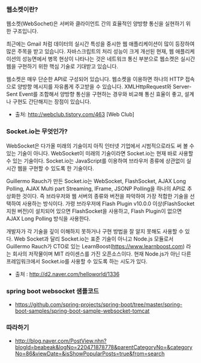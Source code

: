 ### 웹소켓이란?
웹소켓(WebSochet)은 서버와 클라이언트 간의 효율적인 양방향 통신을 실현하기 위한 구조입니다.

최근에는 Gmail 처럼 데이터의 실시간 특성을 중시한 웹 애플리케이션이 많이 등장하여 많은 주목을 받고 있습니다.
자바스크립트의 처리 성능이 크게 개선된 현재, 웹 애플리케이션의 성능면에서 병목 현상이 나타나는 것은 네트워크 통신 부분으로 웹소켓은 실시간 웹을 구현하기 위한 핵심 기술로 기대받고 있습니다.

웹소켓은 매우 단순한 API로 구성되어 있습니다. 
웹소켓을 이용하면 하나의 HTTP 접속으로 양방향 메시지를 자유롭게 주고받을 수 있습니다.
XMLHttpRequest와 Server-Sent Event를 조합해서 양방향 통신을 구현하는 경우와 비교해 통신 효율이 좋고, 설계나 구현도 간단해지는 장점이 있습니다.

- 출처: http://webclub.tistory.com/463 [Web Club]

### Socket.io는 무엇인가?
WebSocket은 다가올 미래의 기술이지 아직 인터넷 기업에서 시범적으로라도 써 볼 수 있는 기술이 아니다. WebSocket이 미래의 기술이라면 Socket.io는 현재 바로 사용할 수 있는 기술이다. Socket.io는 JavaScript를 이용하여 브라우저 종류에 상관없이 실시간 웹을 구현할 수 있도록 한 기술이다.

Guillermo Rauch가 만든 Socket.io는 WebSocket, FlashSocket, AJAX Long Polling, AJAX Multi part Streaming, IFrame, JSONP Polling을 하나의 API로 추상화한 것이다. 즉 브라우저와 웹 서버의 종류와 버전을 파악하여 가장 적합한 기술을 선택하여 사용하는 방식이다. 가령 브라우저에 Flash Plugin v10.0.0 이상(FlashSocket 지원 버전)이 설치되어 있으면 FlashSocket을 사용하고, Flash Plugin이 없으면 AJAX Long Polling 방식을 사용한다.

개발자가 각 기술을 깊이 이해하지 못하거나 구현 방법을 잘 알지 못해도 사용할 수 있다. Web Socket과 달리 Socket.io는 표준 기술이 아니고 Node.js 모듈로서 Guillermo Rauch가 CTO로 있는 LearnBoost(https://www.learnboost.com) 라는 회사의 저작물이며 MIT 라이센스를 가진 오픈소스이다. 현재 Node.js가 아닌 다른 프레임워크에서 Socket.io를 사용할 수 있도록 하는 시도가 있다.

- 출처 : http://d2.naver.com/helloworld/1336

### spring boot websocket 샘플코드
- https://github.com/spring-projects/spring-boot/tree/master/spring-boot-samples/spring-boot-sample-websocket-tomcat

### 따라하기
- http://blog.naver.com/PostView.nhn?blogId=beabeak&logNo=220471878778&parentCategoryNo=&categoryNo=86&viewDate=&isShowPopularPosts=true&from=search